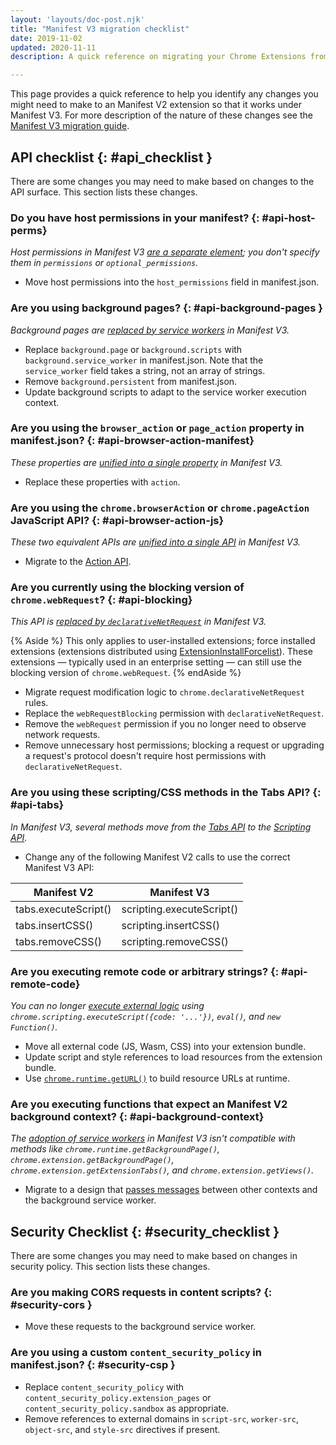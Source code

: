 ```yaml
---
layout: 'layouts/doc-post.njk'
title: "Manifest V3 migration checklist"
date: 2019-11-02
updated: 2020-11-11
description: A quick reference on migrating your Chrome Extensions from Manifest V2 to Manifest V3.

---
```


This page provides a quick reference to help you identify any changes you might need to
make to an Manifest V2 extension so that it works under Manifest V3. For more
description of the nature of these changes see the [Manifest V3 migration guide][mv3-migration-guide].


## API checklist {: #api_checklist }

There are some changes you may need to make based on changes to the API surface. This section lists these changes.

### Do you have host permissions in your manifest? {: #api-host-perms}

*Host permissions in Manifest V3 [are a separate
element][mv3-host-perms]; you don't specify them in
`permissions` or `optional_permissions`.*

- Move host permissions into the `host_permissions` field in manifest.json.

### Are you using background pages? {: #api-background-pages }

*Background pages are [replaced by service workers][mv3-sw] in Manifest V3.*

- Replace `background.page` or `background.scripts` with `background.service_worker` in
  manifest.json. Note that the `service_worker` field takes a string, not an array of strings.
- Remove `background.persistent` from manifest.json.
- Update background scripts to adapt to the service worker execution context.

### Are you using the `browser_action` or `page_action` property in manifest.json? {: #api-browser-action-manifest}

*These properties are [unified into a single property][mv3-action] in Manifest V3.*

- Replace these properties with `action`.

### Are you using the `chrome.browserAction` or `chrome.pageAction` JavaScript API? {: #api-browser-action-js}

*These two equivalent APIs are [unified into a single API][mv3-action] in Manifest V3.*
- Migrate to the [Action API][api-action].

### Are you currently using the blocking version of `chrome.webRequest`? {: #api-blocking}

*This API is [replaced by `declarativeNetRequest`][mv3-network-request] in Manifest V3.*

{% Aside %}
This only applies to user-installed extensions; force installed extensions (extensions distributed using
[ExtensionInstallForcelist][chromium-force-install]).
These extensions &mdash; typically used in an enterprise setting &mdash; can
still use the blocking version of `chrome.webRequest`. 
{% endAside %}

- Migrate request modification logic to `chrome.declarativeNetRequest` rules.
- Replace the `webRequestBlocking` permission with `declarativeNetRequest`.
- Remove the `webRequest` permission if you no longer need to observe network requests.
- Remove unnecessary host permissions; blocking a request or upgrading a request's protocol
  doesn't require host permissions with `declarativeNetRequest`.

### Are you using these scripting/CSS methods in the Tabs API? {: #api-tabs}

*In Manifest V3, several methods move from the [Tabs API][api-tabs] to the [Scripting API][api-scripting].*

- Change any of the following Manifest V2 calls to use the correct Manifest V3 API:

<table class="with-heading-tint">
  <thead>
    <tr>
      <th>Manifest V2</th>
      <th>Manifest V3</th>
    </tr>
  </thead>
    <tr>
      <td>tabs.executeScript()</td>
      <td>scripting.executeScript()</td>
    </tr>
    <tr>
      <td>tabs.insertCSS()</td>
      <td>scripting.insertCSS()</td>
    </tr>
    <tr>
      <td>tabs.removeCSS()</td>
      <td>scripting.removeCSS()</td>
    </tr>
</table>

### Are you executing remote code or arbitrary strings? {: #api-remote-code}

*You can no longer [execute external
logic][mv3-remote-code] using `chrome.scripting.executeScript({code: '...'})`, `eval()`, and `new Function()`.*

- Move all external code (JS, Wasm, CSS) into your extension bundle.
- Update script and style references to load resources from the extension bundle.
- Use [`chrome.runtime.getURL()`][runtime-geturl] to build resource URLs at runtime.

### Are you executing functions that expect an Manifest V2 background context? {: #api-background-context}

*The [adoption of service workers][mv3-sw] in Manifest V3 isn't compatible with methods like `chrome.runtime.getBackgroundPage()`,
`chrome.extension.getBackgroundPage()`, `chrome.extension.getExtensionTabs()`,
and `chrome.extension.getViews()`.*

- Migrate to a design that [passes messages][doc-messages] between other contexts and the background service worker.

## Security Checklist {: #security_checklist }

There are some changes you may need to make based on changes in security policy. This section lists these changes.

### Are you making CORS requests in content scripts? {: #security-cors }

- Move these requests to the background service worker.

### Are you using a custom `content_security_policy` in manifest.json? {: #security-csp }

- Replace `content_security_policy` with `content_security_policy.extension_pages`
  or `content_security_policy.sandbox` as appropriate.
- Remove references to external domains in `script-src`, `worker-src`, `object-src`, and
  `style-src` directives if present.

[api-action]: /docs/extensions/reference/action
[api-scripting]: /docs/extensions/reference/scripting
[api-tabs]: /docs/extensions/reference/tabs
[chromium-force-install]: https://www.chromium.org/administrators/policy-list-3#ExtensionInstallForcelist
[mv3-action]: /docs/extensions/mv3/intro/mv3-migration#action-api-unification
[mv3-host-perms]: /docs/extensions/mv3/intro/mv3-migration#host-permissions
[mv3-migration-guide]: /docs/extensions/mv3/intro/mv3-migration
[mv3-network-request]: /docs/extensions/mv3/intro/mv3-migration#modifying-network-requests
[mv3-remote-code]: /docs/extensions/mv3/intro/mv3-migration#remotely-hosted-code
[mv3-sw]: /docs/extensions/mv3/intro/mv3-migration#background-service-workers
[runtime-geturl]: /docs/extensions/reference/runtime/#method-getURL
[doc-messages]: /docs/extensions/mv3/messaging/

